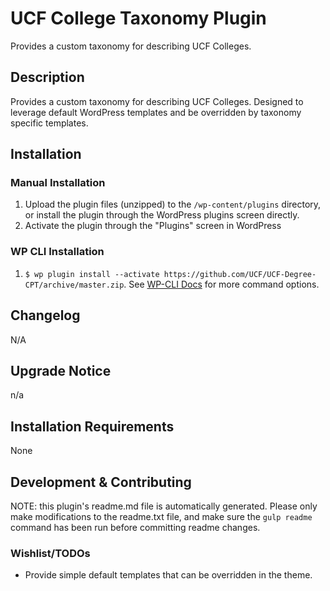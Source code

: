 # UCF College Taxonomy Plugin #

Provides a custom taxonomy for describing UCF Colleges.


## Description ##

Provides a custom taxonomy for describing UCF Colleges. Designed to leverage default WordPress templates and be overridden by taxonomy specific templates.


## Installation ##

### Manual Installation ###
1. Upload the plugin files (unzipped) to the `/wp-content/plugins` directory, or install the plugin through the WordPress plugins screen directly.
2. Activate the plugin through the "Plugins" screen in WordPress

### WP CLI Installation ###
1. `$ wp plugin install --activate https://github.com/UCF/UCF-Degree-CPT/archive/master.zip`.  See [WP-CLI Docs](http://wp-cli.org/commands/plugin/install/) for more command options.


## Changelog ##

N/A

## Upgrade Notice ##

n/a


## Installation Requirements ##

None


## Development & Contributing ##

NOTE: this plugin's readme.md file is automatically generated.  Please only make modifications to the readme.txt file, and make sure the `gulp readme` command has been run before committing readme changes.

### Wishlist/TODOs ###
* Provide simple default templates that can be overridden in the theme.
